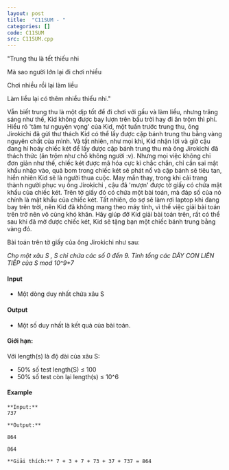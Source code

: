 ```yaml
---
layout: post
title:  "C11SUM - "
categories: []
code: C11SUM
src: C11SUM.cpp
---
```




  


"Trung thu là tết thiếu nhi

Mà sao người lớn lại đi chơi nhiều

Chơi nhiều rồi lại làm liều

Làm liều lại có thêm nhiều thiếu nhi."

Vẫn biết trung thu là một dịp tốt để đi chơi với gấu và làm liều, nhưng trăng sáng như thế, Kid không được bay lượn trên bầu trời hay đi ăn trộm thì phí. Hiểu rõ 'tâm tư nguyện vọng' của Kid, một tuần trước trung thu, ông Jirokichi đã gửi thư thách Kid có thể lấy được cặp bánh trung thu bằng vàng nguyên chất của mình. Và tất nhiên, như mọi khi, Kid nhận lời và giờ cậu đang hí hoáy chiếc két để lấy được cặp bánh trung thu mà ông Jirokichi đã thách thức (ăn trộm như chỗ không người :v). Nhưng mọi việc không chỉ đơn giản như thế, chiếc két được mã hóa cực kì chắc chắn, chỉ cần sai mật khẩu nhập vào, quả bom trong chiếc két sẽ phát nổ và cặp bánh sẽ tiêu tan, hiển nhiên Kid sẽ là người thua cuộc. May mắn thay, trong khi cải trang thành người phục vụ ông Jirokichi , cậu đã 'mượn' được tờ giấy có chứa mật khẩu của chiếc két. Trên tờ giấy đó có chứa một bài toán, mà đáp số của nó chính là mật khẩu của chiếc két. Tất nhiên, do sợ sẽ làm rơi laptop khi đang bay trên trời, nên Kid đã không mang theo máy tính, vì thế việc giải bài toán trên trở nên vô cùng khó khăn. Hãy giúp đỡ Kid giải bài toán trên, rất có thể sau khi đã mở được chiếc két, Kid sẽ tặng bạn một chiếc bánh trung bằng vàng đó.

Bài toán trên tờ giấy của ông Jirokichi như sau:

_Cho một xâu S , S chỉ chứa các số 0 đến 9. Tính tổng các DÃY CON LIÊN TIẾP của S mod 10^9+7_

#### Input

*   Một dòng duy nhất chứa xâu S

#### Output

*   Một số duy nhất là kết quả của bài toán.

#### Giới hạn:

Với length(s) là độ dài của xâu S:

*   50% số test length(S) ≤ 100
*   50% số test còn lại length(s) ≤ 10^6

#### Example

```
**Input:**
737

**Output:**

864

864

```

```
**Giải thích:** 7 + 3 + 7 + 73 + 37 + 737 = 864

```

<!--more-->

